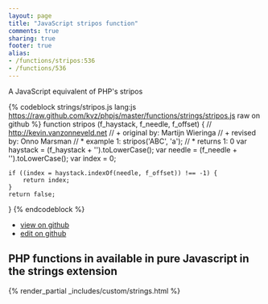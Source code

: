 ```yaml
---
layout: page
title: "JavaScript stripos function"
comments: true
sharing: true
footer: true
alias:
- /functions/stripos:536
- /functions/536
---
```

<!-- Generated by Rakefile:build -->
A JavaScript equivalent of PHP's stripos

{% codeblock strings/stripos.js lang:js https://raw.github.com/kvz/phpjs/master/functions/strings/stripos.js raw on github %}
function stripos (f_haystack, f_needle, f_offset) {
    // http://kevin.vanzonneveld.net
    // +     original by: Martijn Wieringa
    // +      revised by: Onno Marsman
    // *         example 1: stripos('ABC', 'a');
    // *         returns 1: 0
    var haystack = (f_haystack + '').toLowerCase();
    var needle = (f_needle + '').toLowerCase();
    var index = 0;

    if ((index = haystack.indexOf(needle, f_offset)) !== -1) {
        return index;
    }
    return false;
}
{% endcodeblock %}

 - [view on github](https://github.com/kvz/phpjs/blob/master/functions/strings/stripos.js)
 - [edit on github](https://github.com/kvz/phpjs/edit/master/functions/strings/stripos.js)

## PHP functions in available in pure Javascript in the strings extension
{% render_partial _includes/custom/strings.html %}
